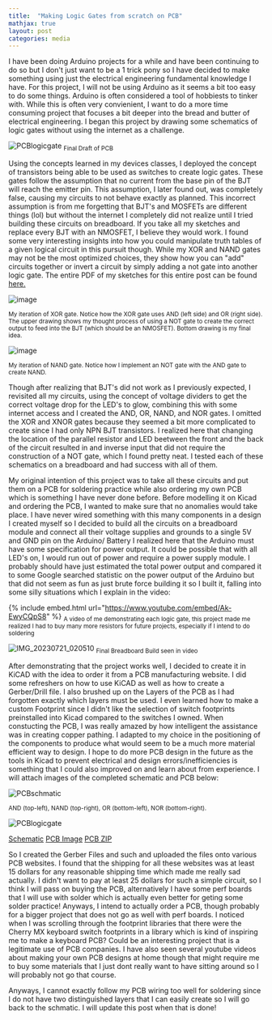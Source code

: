 ```yaml
---
title:  "Making Logic Gates from scratch on PCB"
mathjax: true
layout: post
categories: media
---
```


I have been doing Arduino projects for a while and have been continuing to do so but I don't just want to be a 1 trick pony so I have decided to make something using just the electrical engineering fundamental knowledge I have. For
this project, I will not be using Arduino as it seems a bit too easy to do some things. Arduino is often considered a tool of hobbiests to tinker with. While this is often very convienient, I want to do a more time consuming project that focuses a bit deeper into the bread and butter of electrical engineering. I began this project by drawing some schematics of logic gates without using the internet as a challenge.

![PCBlogicgate](https://github.com/vincentkwok21/vincentkwok21.github.io/assets/137122312/b886fcfe-f470-4131-a99b-8d6d98420e76)
<sub> Final Draft of PCB</sub>



Using the concepts learned in my devices classes, I deployed the concept of transistors being able to be used as switches to create logic gates. These gates follow the assumption that no current from the base pin of the BJT will reach the emitter pin. This assumption, I later found out, was completely false, causing my circuits to not behave exactly as planned. This incorrect assumption is from me forgetting that BJT's and MOSFETs are different things (lol) but without the internet I completely did not realize until I tried building these circuits on breadboard. If you take all my sketches and replace every BJT with an NMOSFET, I believe they would work. I found some very interesting insights into how you could manipulate truth tables of a given logical circuit in this pursuit though. While my XOR and NAND gates may not be the most optimized choices, they show how you can "add" circuits together or invert a circuit by simply adding a not gate into another logic gate. The entire PDF of my sketches for this entire post can be found [here.](https://github.com/vincentkwok21/Logic-Gate/blob/main/Transistor%20Logic%20Gates.pdf)

![image](https://github.com/vincentkwok21/vincentkwok21.github.io/assets/137122312/5627d12d-1f57-4eda-87e2-7f6e15c61382)

<sub> My iteration of XOR gate. Notice how the XOR gate uses AND (left side) and OR (right side). The upper drawing shows my thought process of using a NOT gate to create the correct output to feed into the BJT (which should be an NMOSFET). Bottom drawing is my final idea.</sub>

![image](https://github.com/vincentkwok21/vincentkwok21.github.io/assets/137122312/c393f516-317f-44ad-96cd-c058c7b27362)

<sub> My iteration of NAND gate. Notice how I implement an NOT gate with the AND gate to create NAND. </sub>

Though after realizing that BJT's did not work as I previously expected, I revisited all my circuits, using the concept of voltage dividers to get the correct voltage drop for the LED's to glow, combining this with some internet access and I created the AND, OR,
NAND, and NOR gates. I omitted the XOR and XNOR gates because they seemed a bit more complicated to create since I had only NPN BJT transistors. I realized here that changing the location of the parallel resistor and LED beetween the front and the back of the circuit
resulted in and inverse input that did not require the construction of a NOT gate, which I found pretty neat. I tested each of these schematics on a breadboard and had success with all of them.

My original intention of this project was to take all these circuits and put them on a PCB for soldering practice while also ordering my own PCB which is something I have never done before. Before modelling it on Kicad and ordering the PCB, I wanted to make sure that
no anomalies would take place. I have never wired something with this many components in a design I created myself so I decided to build all the circuits on a breadboard module and connect all their voltage supplies and grounds to a single 5V and GND pin on the Arduino/ Battery
I realized here that the Arduino must have some specification for power output. It could be possible that with all LED's on, I would run out of power and require a power supply module. I probably should have just estimated the total power output and compared it to 
some Google searched statistic on the power output of the Arduino but that did not seem as fun as just brute force building it so I built it, falling into some silly situations which I explain in the video:

{% include embed.html url="https://www.youtube.com/embed/Ak-EwyCQpS8" %}
<sub> A video of me demonstrating each logic gate, this project made me realized I had to buy many more resistors for future projects, especially if I intend to do soldering</sub>

![IMG_20230721_020510](https://github.com/vincentkwok21/vincentkwok21.github.io/assets/137122312/f585366e-08a0-4e00-a612-42cdbb7093f7)
<sub> Final Breadboard Build seen in video</sub>

After demonstrating that the project works well, I decided to create it in KiCAD with the idea to order it from a PCB manufacturing website. I did some refreshers on how to use KiCAD as well as how to create a Gerber/Drill file. I also brushed up on the Layers of the PCB as I had forgotten
exactly which layers must be used. I even learned how to make a custom Footprint since I didn't like the selection of switch footprints preinstalled into Kicad compared to the switches I owned. When constucting the PCB,
I was really amazed by how intelligent the assistance was in creating copper pathing. I adapted to my choice in the positioning of the components to produce what would seem to be a much more material efficient way to design. I hope to do more PCB design in the future
as the tools in Kicad to prevent electrical and design errors/inefficiencies is something that I could also improved on and learn about from experience.
I will attach images of the completed schematic and PCB below:

![PCBschmatic](https://github.com/vincentkwok21/vincentkwok21.github.io/assets/137122312/78362faa-8ff4-4e92-acdb-904be812ff78)

<sub> AND (top-left), NAND (top-right), OR (bottom-left), NOR (bottom-right). </sub>


![PCBlogicgate](https://github.com/vincentkwok21/vincentkwok21.github.io/assets/137122312/b886fcfe-f470-4131-a99b-8d6d98420e76)


[Schematic](https://github.com/vincentkwok21/Logic-Gate/blob/main/LogicSchematic.pdf)      [PCB Image](https://github.com/vincentkwok21/Logic-Gate/blob/main/PCBlogicgate.PNG)      [PCB ZIP](https://github.com/vincentkwok21/Logic-Gate/blob/main/LogicPCB1.zip)

So I created the Gerber Files and such and uploaded the files onto various PCB websites. I found that the shipping for all these websites was at least 15 dollars for any reasonable shipping time which made me really sad actually. I didn't want to pay at least 25 
dollars for such a simple circuit, so I think I will pass on buying the PCB, alternatively I have some perf boards that I will use with solder which is actually even better for geting some solder practice! Anyways, I intend to actually order a PCB, though 
probably for a bigger project that does not go as well with perf boards. I noticed when I was scrolling through the footprint libraries that there were the Cherry MX keyboard switch footprints in a library which is kind of inspiring me to make a keyboard PCB?
Could be an interesting project that is a legitimate use of PCB companies. I have also seen several youtube videos about making your own PCB designs at home though that might require me to buy some materials that I just dont really want to have sitting around
so I will probably not go that course.

Anyways, I cannot exactly follow my PCB wiring too well for soldering since I do not have two distinguished layers that I can easily create so I will go back to the schmatic. I will update this post when that is done!

